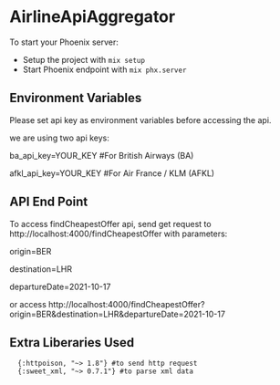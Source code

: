 # AirlineApiAggregator

To start your Phoenix server:

  * Setup the project with `mix setup`
  * Start Phoenix endpoint with `mix phx.server`

## Environment Variables
Please set api key as environment variables before accessing the api.

we are using two api keys:

ba_api_key=YOUR_KEY  #For British Airways (BA)

afkl_api_key=YOUR_KEY #For Air France / KLM (AFKL)

## API End Point
To access findCheapestOffer api, send get request to http://localhost:4000/findCheapestOffer with parameters:

origin=BER

destination=LHR

departureDate=2021-10-17

or access http://localhost:4000/findCheapestOffer?origin=BER&destination=LHR&departureDate=2021-10-17

## Extra Liberaries Used
      {:httpoison, "~> 1.8"} #to send http request
      {:sweet_xml, "~> 0.7.1"} #to parse xml data

